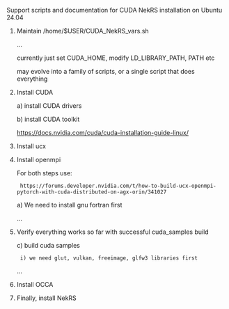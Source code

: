 Support scripts and documentation for CUDA NekRS installation on Ubuntu 24.04

1) Maintain /home/$USER/CUDA_NekRS_vars.sh

    ... 
    
    currently just set CUDA_HOME, modify LD_LIBRARY_PATH, PATH etc

    may evolve into a family of scripts, or a single script that does everything

2) Install CUDA

    a) install CUDA drivers

    b) install CUDA toolkit

    https://docs.nvidia.com/cuda/cuda-installation-guide-linux/

3) Install ucx

4) Install openmpi

    For both steps use:

        https://forums.developer.nvidia.com/t/how-to-build-ucx-openmpi-pytorch-with-cuda-distributed-on-agx-orin/341027


    a) We need to install gnu fortran first

    ...

5) Verify everything works so far with successful cuda_samples build

    c) build cuda samples
        
        i) we need glut, vulkan, freeimage, glfw3 libraries first

    ...

6) Install OCCA


7) Finally, install NekRS

